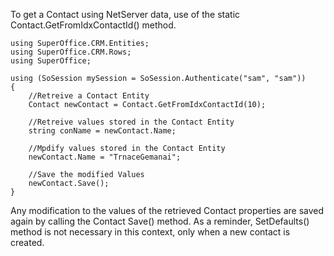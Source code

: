 <properties date="2016-05-10"
SortOrder="36"
/>

To get a Contact using NetServer data, use of the static Contact.GetFromIdxContactId() method.

```
using SuperOffice.CRM.Entities;
using SuperOffice.CRM.Rows;
using SuperOffice;
 
using (SoSession mySession = SoSession.Authenticate("sam", "sam"))
{
    //Retreive a Contact Entity
    Contact newContact = Contact.GetFromIdxContactId(10);
 
    //Retreive values stored in the Contact Entity
    string conName = newContact.Name;
 
    //Mpdify values stored in the Contact Entity
    newContact.Name = "TrnaceGemanai";
 
    //Save the modified Values
    newContact.Save();
}
```

Any modification to the values of the retrieved Contact properties are saved again by calling the Contact Save() method. As a reminder, SetDefaults() method is not necessary in this context, only when a new contact is created.
